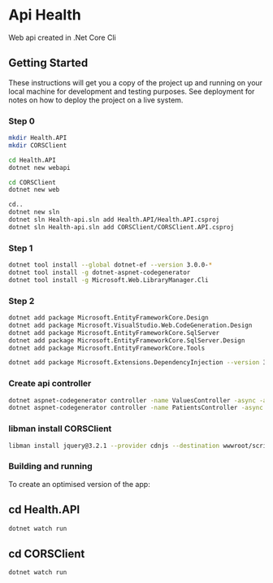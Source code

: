 # Api Health

Web api created in .Net Core Cli

## Getting Started

These instructions will get you a copy of the project up and running on your local machine for development and testing purposes. See deployment for notes on how to deploy the project on a live system.

### Step 0

```bash
mkdir Health.API
mkdir CORSClient

cd Health.API
dotnet new webapi

cd CORSClient
dotnet new web

cd..
dotnet new sln
dotnet sln Health-api.sln add Health.API/Health.API.csproj
dotnet sln Health-api.sln add CORSClient/CORSClient.API.csproj
```


### Step 1

```bash
dotnet tool install --global dotnet-ef --version 3.0.0-*
dotnet tool install -g dotnet-aspnet-codegenerator
dotnet tool install -g Microsoft.Web.LibraryManager.Cli
```

### Step 2

```bash
dotnet add package Microsoft.EntityFrameworkCore.Design
dotnet add package Microsoft.VisualStudio.Web.CodeGeneration.Design
dotnet add package Microsoft.EntityFrameworkCore.SqlServer
dotnet add package Microsoft.EntityFrameworkCore.SqlServer.Design
dotnet add package Microsoft.EntityFrameworkCore.Tools

dotnet add package Microsoft.Extensions.DependencyInjection --version 3.1.3
```

### Create api controller

```bash
dotnet aspnet-codegenerator controller -name ValuesController -async -api --readWriteActions -outDir Controllers
dotnet aspnet-codegenerator controller -name PatientsController -async -api -m Patient -dc HealthContext -outDir Controllers
```

### libman install CORSClient
```bash
libman install jquery@3.2.1 --provider cdnjs --destination wwwroot/scripts/jquery --files jquery.min.js
```

### Building and running

To create an optimised version of the app:

## cd Health.API
```bash
dotnet watch run
```

## cd CORSClient
```bash
dotnet watch run
```